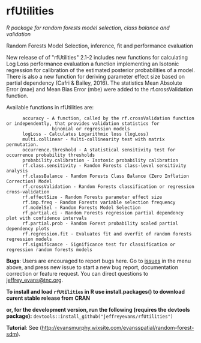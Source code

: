 rfUtilities
===========

*R package for random forests model selection, class balance and validation*

Random Forests Model Selection, inference, fit and performance evaluation

New release of of "rfUtilities" 2.1-2 includes new functions for calculating Log Loss performance evaluation a function implementing an Isotonic regression for calibration of the estimated posterior probabilities of a model. There is also a new function for deriving parameter effect size based on partial dependency (Cafri & Bailey, 2016). The statistics Mean Absolute Error (mae) and Mean Bias Error (mbe) were added to the rf.crossValidation function.  

Available functions in rfUtilities are:

          accuracy - A function, called by the rf.crossValidation function or independently, that provides validation statistics for    
                     binomial or regression models
          logLoss - Calculates Logarithmic loss (logLoss)
          multi.collinear - Multi-collinearity test with matrix permutation.
          occurrence.threshold - A statistical sensitivity test for occurrence probability thresholds
          probability.calibration - Isotonic probability calibration
          rf.class.sensitivity - Random Forests class-level sensitivity analysis
          rf.classBalance - Random Forests Class Balance (Zero Inflation Correction) Model
          rf.crossValidation - Random Forests classification or regression cross-validation
          rf.effectSize - Random Forests parameter effect size
          rf.imp.freq - Random Forests variable selection frequency
          rf.modelSel - Random Forests Model Selection
          rf.partial.ci - Random Forests regression partial dependency plot with confidence intervals
          rf.partial.prob - Random Forest probability scaled partial dependency plots
          rf.regression.fit - Evaluates fit and overfit of random forests regression models
          rf.significance - Significance test for classification or regression random forests models
          
**Bugs**: Users are encouraged to report bugs here. Go to [issues](https://github.com/jeffreyevans/rfUtilities/issues) in the menu above, and press new issue to start a new bug report, documentation correction or feature request. You can direct questions to <jeffrey_evans@tnc.org>.

**To install and load `rfUtilities` in R use install.packages() to download curent stable release from CRAN** 

**or, for the development version, run the following (requires the devtools package):**
`devtools::install_github("jeffreyevans/rfUtilities")`

**Tutorial**: See (http://evansmurphy.wixsite.com/evansspatial/random-forest-sdm).
